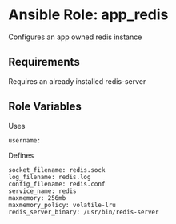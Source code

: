 Ansible Role: app_redis
=========

Configures an app owned redis instance

Requirements
------------

Requires an already installed redis-server

Role Variables
--------------

Uses
```
username:
```

Defines
```
socket_filename: redis.sock
log_filename: redis.log
config_filename: redis.conf
service_name: redis
maxmemory: 256mb
maxmemory_policy: volatile-lru
redis_server_binary: /usr/bin/redis-server
```
